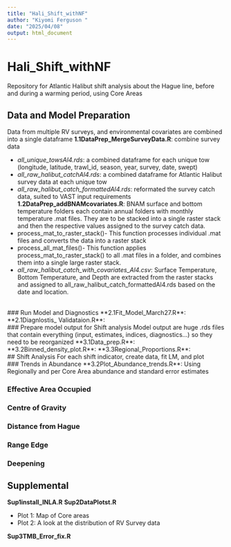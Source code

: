 ```yaml
---
title: "Hali_Shift_withNF"
author: "Kiyomi Ferguson "
date: "2025/04/08"
output: html_document
---
```


# Hali_Shift_withNF
Repository for Atlantic Halibut shift analysis about the Hague line, before and during a warming period, using Core Areas
<br>
## Data and Model Preparation 
Data from multiple RV surveys, and environmental covariates are combined into a single dataframe 
**1.1DataPrep_MergeSurveyData.R**: combine survey data   
- *all_unique_towsAl4.rds*: a combined dataframe for each unique tow (longitude, latitude, trawl_id, season, year, survey, date, swept)
- *all_raw_halibut_catchAl4.rds*: a combined dataframe for Atlantic Halibut survey data at each unique tow
- *all_raw_halibut_catch_formattedAl4.rds*: reformated the survey catch data, suited to VAST input requirements 
**1.2DataPrep_addBNAMcovariates.R**: BNAM surface and bottom temperature folders each contain annual folders with monthly temperature .mat files.  They are to be stacked into a single raster stack and then the respective values assigned to the survey catch data.
- process_mat_to_raster_stack()- This function processes individual .mat files and converts the data into a raster stack 
- process_all_mat_files()- This function applies process_mat_to_raster_stack() to all .mat files in a  folder, and combines them into a single large raster stack.
- *all_raw_halibut_catch_with_covariates_Al4.csv*: Surface Temperature, Bottom Temperature, and Depth are extracted from the raster stacks and assigned to all_raw_halibut_catch_formattedAl4.rds based on the date and location.
<br>
### Run Model and Diagnostics
**2.1Fit_Model_March27.R**:
**2.1Diagnlostis_ Validataion.R**:
<br>
### Prepare model output for Shift analysis 
Model output are huge .rds files that contain everything (input, estimates, indices, diagnostics...) so they need to be reorganized 
**3.1Data_prep.R**:
**3.2Binned_density_plot.R**:
**3.3Regional_Proportions.R**:
<br>
## Shift Analysis 
For each shift indicator, create data, fit LM, and plot
<br>
###  Trends in Abundance 
**3.2Plot_Abundance_trends.R**: Using Regionally and per Core Area abundance and standard error estimates

### Effective Area Occupied
### Centre of Gravity 
### Distance from Hague
### Range Edge
### Deepening

## Supplemental
**Sup1install_INLA.R**
**Sup2DataPlotst.R**
- Plot 1: Map of Core areas 
- Plot 2: A look at the distribution of RV Survey data

**Sup3TMB_Error_fix.R**

